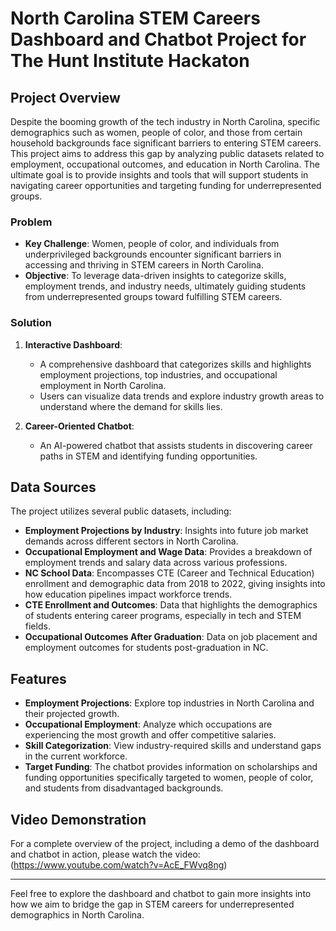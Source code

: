 # North Carolina STEM Careers Dashboard and Chatbot Project for The Hunt Institute Hackaton

## Project Overview
Despite the booming growth of the tech industry in North Carolina, specific demographics such as women, people of color, and those from certain household backgrounds face significant barriers to entering STEM careers. This project aims to address this gap by analyzing public datasets related to employment, occupational outcomes, and education in North Carolina. The ultimate goal is to provide insights and tools that will support students in navigating career opportunities and targeting funding for underrepresented groups.

### Problem
- **Key Challenge**: Women, people of color, and individuals from underprivileged backgrounds encounter significant barriers in accessing and thriving in STEM careers in North Carolina.
- **Objective**: To leverage data-driven insights to categorize skills, employment trends, and industry needs, ultimately guiding students from underrepresented groups toward fulfilling STEM careers.

### Solution
1. **Interactive Dashboard**: 
   - A comprehensive dashboard that categorizes skills and highlights employment projections, top industries, and occupational employment in North Carolina.
   - Users can visualize data trends and explore industry growth areas to understand where the demand for skills lies.
   
2. **Career-Oriented Chatbot**: 
   - An AI-powered chatbot that assists students in discovering career paths in STEM and identifying funding opportunities.

## Data Sources
The project utilizes several public datasets, including:
- **Employment Projections by Industry**: Insights into future job market demands across different sectors in North Carolina.
- **Occupational Employment and Wage Data**: Provides a breakdown of employment trends and salary data across various professions.
- **NC School Data**: Encompasses CTE (Career and Technical Education) enrollment and demographic data from 2018 to 2022, giving insights into how education pipelines impact workforce trends.
- **CTE Enrollment and Outcomes**: Data that highlights the demographics of students entering career programs, especially in tech and STEM fields.
- **Occupational Outcomes After Graduation**: Data on job placement and employment outcomes for students post-graduation in NC.

## Features
- **Employment Projections**: Explore top industries in North Carolina and their projected growth.
- **Occupational Employment**: Analyze which occupations are experiencing the most growth and offer competitive salaries.
- **Skill Categorization**: View industry-required skills and understand gaps in the current workforce.
- **Target Funding**: The chatbot provides information on scholarships and funding opportunities specifically targeted to women, people of color, and students from disadvantaged backgrounds.

## Video Demonstration
For a complete overview of the project, including a demo of the dashboard and chatbot in action, please watch the video:(https://www.youtube.com/watch?v=AcE_FWvq8ng)

---

Feel free to explore the dashboard and chatbot to gain more insights into how we aim to bridge the gap in STEM careers for underrepresented demographics in North Carolina.

